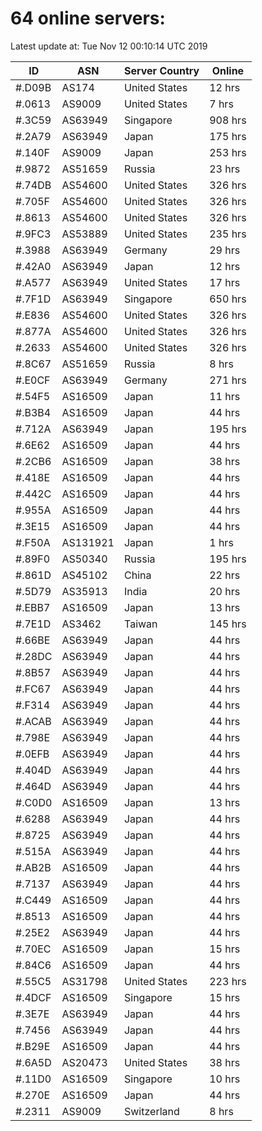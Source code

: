 # 64 online servers:

Latest update at: Tue Nov 12 00:10:14 UTC 2019

| ID | ASN | Server Country | Online |
| -- | --- | -------------- | ------ |
| #.D09B | AS174 | United States | 12 hrs |
| #.0613 | AS9009 | United States | 7 hrs |
| #.3C59 | AS63949 | Singapore | 908 hrs |
| #.2A79 | AS63949 | Japan | 175 hrs |
| #.140F | AS9009 | Japan | 253 hrs |
| #.9872 | AS51659 | Russia | 23 hrs |
| #.74DB | AS54600 | United States | 326 hrs |
| #.705F | AS54600 | United States | 326 hrs |
| #.8613 | AS54600 | United States | 326 hrs |
| #.9FC3 | AS53889 | United States | 235 hrs |
| #.3988 | AS63949 | Germany | 29 hrs |
| #.42A0 | AS63949 | Japan | 12 hrs |
| #.A577 | AS63949 | United States | 17 hrs |
| #.7F1D | AS63949 | Singapore | 650 hrs |
| #.E836 | AS54600 | United States | 326 hrs |
| #.877A | AS54600 | United States | 326 hrs |
| #.2633 | AS54600 | United States | 326 hrs |
| #.8C67 | AS51659 | Russia | 8 hrs |
| #.E0CF | AS63949 | Germany | 271 hrs |
| #.54F5 | AS16509 | Japan | 11 hrs |
| #.B3B4 | AS16509 | Japan | 44 hrs |
| #.712A | AS63949 | Japan | 195 hrs |
| #.6E62 | AS16509 | Japan | 44 hrs |
| #.2CB6 | AS16509 | Japan | 38 hrs |
| #.418E | AS16509 | Japan | 44 hrs |
| #.442C | AS16509 | Japan | 44 hrs |
| #.955A | AS16509 | Japan | 44 hrs |
| #.3E15 | AS16509 | Japan | 44 hrs |
| #.F50A | AS131921 | Japan | 1 hrs |
| #.89F0 | AS50340 | Russia | 195 hrs |
| #.861D | AS45102 | China | 22 hrs |
| #.5D79 | AS35913 | India | 20 hrs |
| #.EBB7 | AS16509 | Japan | 13 hrs |
| #.7E1D | AS3462 | Taiwan | 145 hrs |
| #.66BE | AS63949 | Japan | 44 hrs |
| #.28DC | AS63949 | Japan | 44 hrs |
| #.8B57 | AS63949 | Japan | 44 hrs |
| #.FC67 | AS63949 | Japan | 44 hrs |
| #.F314 | AS63949 | Japan | 44 hrs |
| #.ACAB | AS63949 | Japan | 44 hrs |
| #.798E | AS63949 | Japan | 44 hrs |
| #.0EFB | AS63949 | Japan | 44 hrs |
| #.404D | AS63949 | Japan | 44 hrs |
| #.464D | AS63949 | Japan | 44 hrs |
| #.C0D0 | AS16509 | Japan | 13 hrs |
| #.6288 | AS63949 | Japan | 44 hrs |
| #.8725 | AS63949 | Japan | 44 hrs |
| #.515A | AS63949 | Japan | 44 hrs |
| #.AB2B | AS16509 | Japan | 44 hrs |
| #.7137 | AS63949 | Japan | 44 hrs |
| #.C449 | AS16509 | Japan | 44 hrs |
| #.8513 | AS16509 | Japan | 44 hrs |
| #.25E2 | AS63949 | Japan | 44 hrs |
| #.70EC | AS16509 | Japan | 15 hrs |
| #.84C6 | AS16509 | Japan | 44 hrs |
| #.55C5 | AS31798 | United States | 223 hrs |
| #.4DCF | AS16509 | Singapore | 15 hrs |
| #.3E7E | AS63949 | Japan | 44 hrs |
| #.7456 | AS63949 | Japan | 44 hrs |
| #.B29E | AS16509 | Japan | 44 hrs |
| #.6A5D | AS20473 | United States | 38 hrs |
| #.11D0 | AS16509 | Singapore | 10 hrs |
| #.270E | AS16509 | Japan | 44 hrs |
| #.2311 | AS9009 | Switzerland | 8 hrs |

